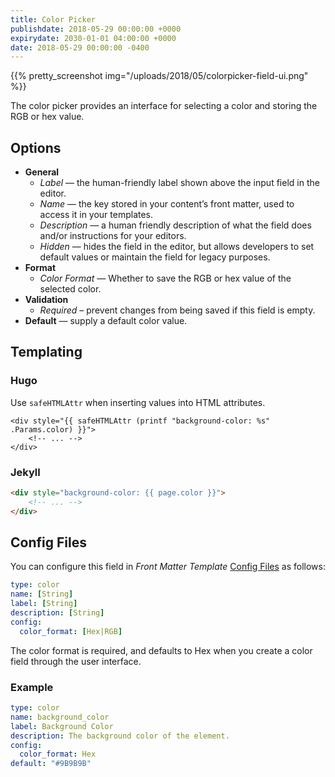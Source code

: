 ```yaml
---
title: Color Picker
publishdate: 2018-05-29 00:00:00 +0000
expirydate: 2030-01-01 04:00:00 +0000
date: 2018-05-29 00:00:00 -0400
---
```


{{% pretty_screenshot img="/uploads/2018/05/colorpicker-field-ui.png" %}}

The color picker provides an interface for selecting a color and storing the RGB or hex value.

## Options

- **General**
  - _Label_ &mdash; the human-friendly label shown above the input field in the editor.
  - _Name_ &mdash; the key stored in your content’s front matter, used to access it in your templates.
  - _Description_ &mdash; a human friendly description of what the field does and/or instructions for your editors.
  - _Hidden_ &mdash; hides the field in the editor, but allows developers to set default values or maintain the field for legacy purposes.
- **Format**
  - _Color Format_ &mdash; Whether to save the RGB or hex value of the selected color.
- **Validation**
  - _Required_ – prevent changes from being saved if this field is empty.
- **Default** &mdash; supply a default color value.


## Templating

### Hugo

Use `safeHTMLAttr` when inserting values into HTML attributes.

```go-html-template
<div style="{{ safeHTMLAttr (printf "background-color: %s" .Params.color) }}">
    <!-- ... -->
</div>
```

### Jekyll

```html
<div style="background-color: {{ page.color }}">
    <!-- ... -->
</div>
```

## Config Files

You can configure this field in _Front Matter Template_ [Config Files](/docs/settings/config-files/) as follows:

```yaml
type: color
name: [String]
label: [String]
description: [String]
config:
  color_format: [Hex|RGB]
```

The color format is required, and defaults to Hex when you create a color field through the user interface.

### Example

```yaml
type: color
name: background_color
label: Background Color
description: The background color of the element.
config:
  color_format: Hex
default: "#9B9B9B"
```
